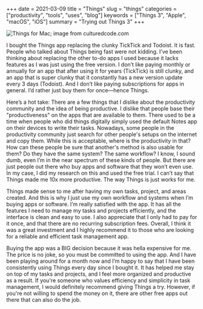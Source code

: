 +++
date = 2021-03-09
title = "Things"
slug = "things"
categories = ["productivity", "tools", "uses", "blog"]
keywords = ["Things 3", "Apple", "macOS", "iOS"]
summary = "Trying out Things 3"
+++

![Things for Mac; image from culturedcode.com](things3.png "Things for Mac; image from culturedcode.com")

I bought the Things app replacing the clunky TickTick and Todoist. It is fast. People who talked about Things being fast were not kidding. I’ve been thinking about replacing the other to-do apps I used because it lacks features as I was just using the free version. I don’t like paying monthly or annually for an app that after using it for years (TickTick) is still clunky, and an app that is super clunky that it constantly has a new version update every 3 days (Todoist). And I don’t like paying subscriptions for apps in general. I’d rather just buy them for once—hence Things.

Here’s a hot take: There are a few things that I dislike about the productivity community and the idea of being productive. I dislike that people base their "productiveness" on the apps that are available to them. There used to be a time when people who did things digitally simply used the default Notes app on their devices to write their tasks. Nowadays, some people in the productivity community just search for other people's setups on the internet and copy them. While this is acceptable, where is the productivity in that? How can these people be sure that another's method is also usable for them? Do they have the same system? The same workflow? I know, I sound dumb, even I’m in the near spectrum of these kinds of people. But there are just people out there who buy apps and software that they won’t even use. In my case, I did my research on this and used the free trial. I can’t say that Things made me 10x more productive. The way Things is just works for me.

Things made sense to me after having my own tasks, project, and areas created. And this is why I just use my own workflow and systems when I’m buying apps or software. I’m really satisfied with the app. It has all the features I need to manage my tasks and projects efficiently, and the interface is clean and easy to use. I also appreciate that I only had to pay for it once, and that there are no recurring subscription fees. Overall, I think it was a great investment and I highly recommend it to those who are looking for a reliable and efficient task management app.

Buying the app was a BIG decision because it was hella expensive for me. The price is no joke, so you must be committed to using the app. And I have been playing around for a month now and I’m happy to say that I have been consistently using Things every day since I bought it. It has helped me stay on top of my tasks and projects, and I feel more organized and productive as a result. If you're someone who values efficiency and simplicity in task management, I would definitely recommend giving Things a try. However, if you're not willing to spend the money on it, there are other free apps out there that can also do the job.